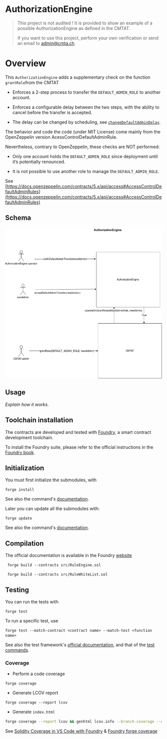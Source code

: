 # AuthorizationEngine

> This project is not audited !
> It is provided to show an example of a possible AuthorizationEngine as defined in the CMTAT.
>
> If you want to use this project, perform your own verification or send an email to [admin@cmta.ch](mailto:admin@cmta.ch).



# Overview

This `AuthorizationEngine` adds a supplementary check on the function `grantRole`from the CMTAT

- Enforces a 2-step process to transfer the `DEFAULT_ADMIN_ROLE` to another account.

- Enforces a configurable delay between the two steps, with the ability to cancel before the transfer is accepted.

- The delay can be changed by scheduling, see [`changeDefaultAdminDelay`](https://docs.openzeppelin.com/contracts/5.x/api/access#AccessControlDefaultAdminRules-changeDefaultAdminDelay-uint48-).

The behavior and code the code (under MIT License) come mainly from the OpenZeppelin version AcessControlDefaultAdminRule.

Nevertheless, contrary to OpenZeppelin, these checks are NOT performed:

- Only one account holds the `DEFAULT_ADMIN_ROLE` since deployment until it’s potentially renounced.

- It is not possible to use another role to manage the `DEFAULT_ADMIN_ROLE`.

See [https://docs.openzeppelin.com/contracts/5.x/api/access#AccessControlDefaultAdminRules](https://docs.openzeppelin.com/contracts/5.x/api/access#AccessControlDefaultAdminRules)

## Schema

![authorizationEngine.drawio](./doc/schema/authorizationEngine.drawio.png)



## Usage

*Explain how it works.*


## Toolchain installation

The contracts are developed and tested with [Foundry](https://book.getfoundry.sh), a smart contract development toolchain.

To install the Foundry suite, please refer to the official instructions in the [Foundry book](https://book.getfoundry.sh/getting-started/installation).

## Initialization

You must first initialize the submodules, with

```
forge install
```

See also the command's [documentation](https://book.getfoundry.sh/reference/forge/forge-install).

Later you can update all the submodules with:

```
forge update
```

See also the command's [documentation](https://book.getfoundry.sh/reference/forge/forge-update).



## Compilation

The official documentation is available in the Foundry [website](https://book.getfoundry.sh/reference/forge/build-commands) 

```
 forge build --contracts src/RuleEngine.sol
```

```
 forge build --contracts src/RuleWhiteList.sol
```

## Testing

You can run the tests with

```
forge test
```

To run a specific test, use

```
forge test --match-contract <contract name> --match-test <function name>
```

See also the test framework's [official documentation](https://book.getfoundry.sh/forge/tests), and that of the [test commands](https://book.getfoundry.sh/reference/forge/test-commands).

### Coverage

* Perform a code coverage

```
forge coverage
```

* Generate LCOV report

```
forge coverage --report lcov
```

- Generate `index.html`

```bash
forge coverage --report lcov && genhtml lcov.info --branch-coverage --output-dir coverage
```

See [Solidity Coverage in VS Code with Foundry](https://mirror.xyz/devanon.eth/RrDvKPnlD-pmpuW7hQeR5wWdVjklrpOgPCOA-PJkWFU) & [Foundry forge coverage](https://www.rareskills.io/post/foundry-forge-coverage)
